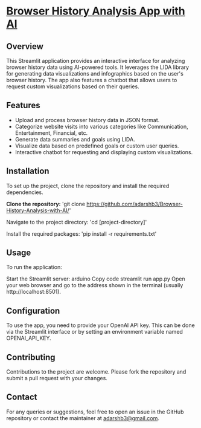 # [Browser History Analysis App with AI](https://browser-history-analysis-with-ai-aytgqhs3u9ujbzt9mjdmte.streamlit.app)

## **Overview**

This Streamlit application provides an interactive interface for analyzing browser history data using AI-powered tools. It leverages the LIDA library for generating data visualizations and infographics based on the user's browser history. The app also features a chatbot that allows users to request custom visualizations based on their queries.

## **Features**
- Upload and process browser history data in JSON format.
- Categorize website visits into various categories like Communication, Entertainment, Financial, etc.
- Generate data summaries and goals using LIDA.
- Visualize data based on predefined goals or custom user queries.
- Interactive chatbot for requesting and displaying custom visualizations.

## **Installation**

To set up the project, clone the repository and install the required dependencies.

**Clone the repository:**
'git clone https://github.com/adarshb3/Browser-History-Analysis-with-AI/'

Navigate to the project directory:
'cd [project-directory]'

Install the required packages:
'pip install -r requirements.txt'

## **Usage**
To run the application:

Start the Streamlit server:
arduino
Copy code
streamlit run app.py
Open your web browser and go to the address shown in the terminal (usually http://localhost:8501).

## **Configuration**
To use the app, you need to provide your OpenAI API key. This can be done via the Streamlit interface or by setting an environment variable named OPENAI_API_KEY.

## **Contributing**
Contributions to the project are welcome. Please fork the repository and submit a pull request with your changes.

## **Contact**
For any queries or suggestions, feel free to open an issue in the GitHub repository or contact the maintainer at adarshb3@gmail.com.
